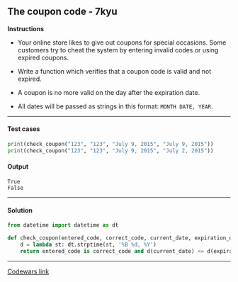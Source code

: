 ## The coupon code - 7kyu

**Instructions**

- Your online store likes to give out coupons for special occasions. Some customers try to cheat the system by entering invalid codes or using expired coupons.

- Write a function which verifies that a coupon code is valid and not expired.

- A coupon is no more valid on the day after the expiration date. 

- All dates will be passed as strings in this format: `MONTH DATE, YEAR`.

---

#### Test cases

```python
print(check_coupon("123", "123", "July 9, 2015", "July 9, 2015"))
print(check_coupon("123", "123", "July 9, 2015", "July 2, 2015"))
```

#### Output 

```
True 
False
```

---

#### Solution

```python
from datetime import datetime as dt

def check_coupon(entered_code, correct_code, current_date, expiration_date):
    d = lambda st: dt.strptime(st, '%B %d, %Y')
    return entered_code is correct_code and d(current_date) <= d(expiration_date)
```

---

[Codewars link](https://www.codewars.com/kata/539de388a540db7fec000642)
